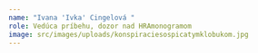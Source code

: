 ```yaml
---
name: "Ivana 'Ivka' Cingelová "
role: Vedúca príbehu, dozor nad HRAmonogramom
image: src/images/uploads/konspiraciesospicatymklobukom.jpg
---
```

